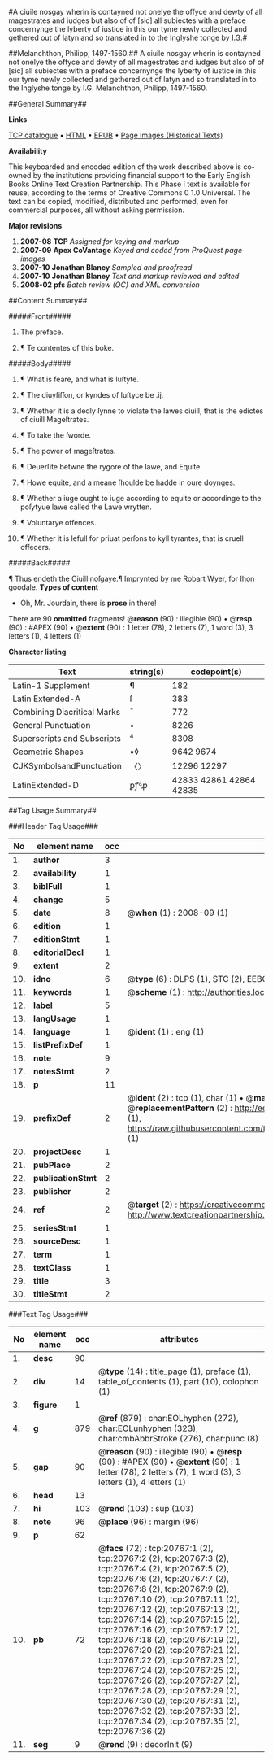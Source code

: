 #A ciuile nosgay wherin is contayned not onelye the offyce and dewty of all magestrates and iudges but also of of [sic] all subiectes with a preface concernynge the lyberty of iustice in this our tyme newly collected and gethered out of latyn and so translated in to the Inglyshe tonge by I.G.#

##Melanchthon, Philipp, 1497-1560.##
A ciuile nosgay wherin is contayned not onelye the offyce and dewty of all magestrates and iudges but also of of [sic] all subiectes with a preface concernynge the lyberty of iustice in this our tyme newly collected and gethered out of latyn and so translated in to the Inglyshe tonge by I.G.
Melanchthon, Philipp, 1497-1560.

##General Summary##

**Links**

[TCP catalogue](http://www.ota.ox.ac.uk/tcp/)  • 
[HTML](http://tei.it.ox.ac.uk/tcp/Texts-HTML/free/A07/A07402.html)  • 
[EPUB](http://tei.it.ox.ac.uk/tcp/Texts-EPUB/free/A07/A07402.epub) • 
[Page images (Historical Texts)](https://data.historicaltexts.jisc.ac.uk/view?pubId=eebo-99855281e&pageId=eebo-99855281e-20767-1)

**Availability**

This keyboarded and encoded edition of the
	       work described above is co-owned by the institutions
	       providing financial support to the Early English Books
	       Online Text Creation Partnership. This Phase I text is
	       available for reuse, according to the terms of Creative
	       Commons 0 1.0 Universal. The text can be copied,
	       modified, distributed and performed, even for
	       commercial purposes, all without asking permission.

**Major revisions**

1. __2007-08__ __TCP__ *Assigned for keying and markup*
1. __2007-09__ __Apex CoVantage__ *Keyed and coded from ProQuest page images*
1. __2007-10__ __Jonathan Blaney__ *Sampled and proofread*
1. __2007-10__ __Jonathan Blaney__ *Text and markup reviewed and edited*
1. __2008-02__ __pfs__ *Batch review (QC) and XML conversion*

##Content Summary##

#####Front#####

1. The preface.

1. ¶ Te contentes of this boke.

#####Body#####

1. ¶ What is feare, and what is Iuſtyte.

1. ¶ The diuyſiſſon, or kyndes of Iuſtyce be .ij.

1. ¶ Whether it is a dedly ſynne to violate the lawes ciuill, that is the edictes of ciuill Mageſtrates.

1. ¶ To take the ſworde.

1. ¶ The power of mageſtrates.

1. ¶ Deuerſite betwne the rygore of the lawe, and Equite.

1. ¶ Howe equite, and a meane ſhoulde be hadde in oure doynges.

1. ¶ Whether a iuge ought to iuge according to equite or accordinge to the poſytyue lawe called the Lawe wrytten.

1. ¶ Voluntarye offences.

1. ¶ Whether it is lefull for priuat perſons to kyll tyrantes, that is cruell offecers.

#####Back#####

¶ Thus endeth the Ciuill noſgaye.¶ Imprynted by me Robart Wyer, for Ihon goodale.
**Types of content**

  * Oh, Mr. Jourdain, there is **prose** in there!

There are 90 **ommitted** fragments! 
 @__reason__ (90) : illegible (90)  •  @__resp__ (90) : #APEX (90)  •  @__extent__ (90) : 1 letter (78), 2 letters (7), 1 word (3), 3 letters (1), 4 letters (1)

**Character listing**


|Text|string(s)|codepoint(s)|
|---|---|---|
|Latin-1 Supplement|¶|182|
|Latin Extended-A|ſ|383|
|Combining             Diacritical Marks|̄|772|
|General Punctuation|•|8226|
|Superscripts             and Subscripts|⁴|8308|
|Geometric Shapes|▪◊|9642 9674|
|CJKSymbolsandPunctuation|〈〉|12296 12297|
|LatinExtended-D|ꝑꝭꝰꝓ|42833 42861 42864 42835|

##Tag Usage Summary##

###Header Tag Usage###

|No|element name|occ|attributes|
|---|---|---|---|
|1.|__author__|3||
|2.|__availability__|1||
|3.|__biblFull__|1||
|4.|__change__|5||
|5.|__date__|8| @__when__ (1) : 2008-09 (1)|
|6.|__edition__|1||
|7.|__editionStmt__|1||
|8.|__editorialDecl__|1||
|9.|__extent__|2||
|10.|__idno__|6| @__type__ (6) : DLPS (1), STC (2), EEBO-CITATION (1), PROQUEST (1), VID (1)|
|11.|__keywords__|1| @__scheme__ (1) : http://authorities.loc.gov/ (1)|
|12.|__label__|5||
|13.|__langUsage__|1||
|14.|__language__|1| @__ident__ (1) : eng (1)|
|15.|__listPrefixDef__|1||
|16.|__note__|9||
|17.|__notesStmt__|2||
|18.|__p__|11||
|19.|__prefixDef__|2| @__ident__ (2) : tcp (1), char (1)  •  @__matchPattern__ (2) : ([0-9\-]+):([0-9IVX]+) (1), (.+) (1)  •  @__replacementPattern__ (2) : http://eebo.chadwyck.com/downloadtiff?vid=$1&page=$2 (1), https://raw.githubusercontent.com/textcreationpartnership/Texts/master/tcpchars.xml#$1 (1)|
|20.|__projectDesc__|1||
|21.|__pubPlace__|2||
|22.|__publicationStmt__|2||
|23.|__publisher__|2||
|24.|__ref__|2| @__target__ (2) : https://creativecommons.org/publicdomain/zero/1.0/ (1), http://www.textcreationpartnership.org/docs/. (1)|
|25.|__seriesStmt__|1||
|26.|__sourceDesc__|1||
|27.|__term__|1||
|28.|__textClass__|1||
|29.|__title__|3||
|30.|__titleStmt__|2||


###Text Tag Usage###

|No|element name|occ|attributes|
|---|---|---|---|
|1.|__desc__|90||
|2.|__div__|14| @__type__ (14) : title_page (1), preface (1), table_of_contents (1), part (10), colophon (1)|
|3.|__figure__|1||
|4.|__g__|879| @__ref__ (879) : char:EOLhyphen (272), char:EOLunhyphen (323), char:cmbAbbrStroke (276), char:punc (8)|
|5.|__gap__|90| @__reason__ (90) : illegible (90)  •  @__resp__ (90) : #APEX (90)  •  @__extent__ (90) : 1 letter (78), 2 letters (7), 1 word (3), 3 letters (1), 4 letters (1)|
|6.|__head__|13||
|7.|__hi__|103| @__rend__ (103) : sup (103)|
|8.|__note__|96| @__place__ (96) : margin (96)|
|9.|__p__|62||
|10.|__pb__|72| @__facs__ (72) : tcp:20767:1 (2), tcp:20767:2 (2), tcp:20767:3 (2), tcp:20767:4 (2), tcp:20767:5 (2), tcp:20767:6 (2), tcp:20767:7 (2), tcp:20767:8 (2), tcp:20767:9 (2), tcp:20767:10 (2), tcp:20767:11 (2), tcp:20767:12 (2), tcp:20767:13 (2), tcp:20767:14 (2), tcp:20767:15 (2), tcp:20767:16 (2), tcp:20767:17 (2), tcp:20767:18 (2), tcp:20767:19 (2), tcp:20767:20 (2), tcp:20767:21 (2), tcp:20767:22 (2), tcp:20767:23 (2), tcp:20767:24 (2), tcp:20767:25 (2), tcp:20767:26 (2), tcp:20767:27 (2), tcp:20767:28 (2), tcp:20767:29 (2), tcp:20767:30 (2), tcp:20767:31 (2), tcp:20767:32 (2), tcp:20767:33 (2), tcp:20767:34 (2), tcp:20767:35 (2), tcp:20767:36 (2)|
|11.|__seg__|9| @__rend__ (9) : decorInit (9)|
